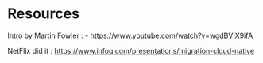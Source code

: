 # Resources

Intro by Martin Fowler : - <https://www.youtube.com/watch?v=wgdBVIX9ifA> 



NetFlix did it : <https://www.infoq.com/presentations/migration-cloud-native>